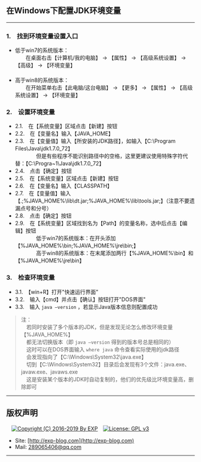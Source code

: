 ## 在Windows下配置JDK环境变量

------

### 1.　找到环境变量设置入口

- 低于win7的系统版本：
<br/>　　在桌面右击【计算机/我的电脑】 -&gt; 【属性】 -&gt; 【高级系统设置】 -&gt; 【高级】 -&gt; 【环境变量】
<br/>　
- 高于win8的系统版本：
<br/>　　在开始菜单右击【此电脑/这台电脑】 -&gt; 【更多】 -&gt; 【属性】 -&gt; 【高级系统设置】 -&gt; 【环境变量】


### 2.　设置环境变量

- 2.1.　在【系统变量】区域点击【新建】按钮
- 2.2.　在【变量名】输入【JAVA_HOME】
- 2.3.　在【变量值】输入【所安装的JDK路径】，如输入【C:\Program Files\Java\jdk1.7.0_72】
<br/>　　　　但是有些程序不能识别路径中的空格，这里更建议使用特殊字符代替：【C:\Progra~1\Java\jdk1.7.0_72】
- 2.4.　点击【确定】按钮
- 2.5.　在【系统变量】区域点击【新建】按钮
- 2.6.　在【变量名】输入【CLASSPATH】
- 2.7.　在【变量值】输入【.;%JAVA_HOME%\lib\dt.jar;%JAVA_HOME%\lib\tools.jar;】（注意不要遗漏点号和分号）
- 2.8.　点击【确定】按钮
- 2.9.　在【系统变量】区域找到名为【Path】的变量名称，选中后点击【编辑】按钮
<br/>　　　　低于win7的系统版本：在开头添加【%JAVA_HOME%\bin;%JAVA_HOME%\jre\bin;】
<br/>　　　　高于win8的系统版本：在末尾添加两行【%JAVA_HOME%\bin】和【%JAVA_HOME%\jre\bin】


### 3.　检查环境变量

- 3.1.　【win+R】打开&quot;快速运行界面&quot;
- 3.2.　输入【cmd】并点击【确认】按钮打开&quot;DOS界面&quot;
- 3.3.　输入 `java –version` ，若显示Java版本信息则配置成功

> 注：
<br/>　若同时安装了多个版本的JDK，但是发现无论怎么修改环境变量【%JAVA_HOME%】
<br/>　都无法切换版本（即 `java –version` 得到的版本号总是相同的）
<br/>　这时可以在DOS界面输入 `where java` 命令查看实际使用的jdk路径
<br/>　会发现指向了【C:\Windows\System32\java.exe】
<br/>　切到【C:\Windows\System32】目录后会发现有3个文件：java.exe、javaw.exe、javaws.exe
<br/>　这是安装某个版本的JDK时自动复制的，他们的优先级比环境变量高，删除即可

------

## 版权声明

　[![Copyright (C) 2016-2019 By EXP](https://img.shields.io/badge/Copyright%20(C)-2016~2019%20By%20EXP-blue.svg)](http://exp-blog.com)　[![License: GPL v3](https://img.shields.io/badge/License-GPL%20v3-blue.svg)](https://www.gnu.org/licenses/gpl-3.0)

- Site: [http://exp-blog.com](http://exp-blog.com) 
- Mail: <a href="mailto:289065406@qq.com?subject=[EXP's Github]%20Your%20Question%20（请写下您的疑问）&amp;body=What%20can%20I%20help%20you?%20（需要我提供什么帮助吗？）">289065406@qq.com</a>


------